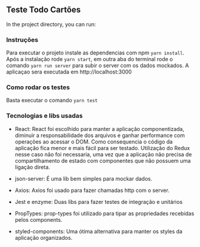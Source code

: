 ## Teste Todo Cartões

In the project directory, you can run:

### Instruções

Para executar o projeto instale as dependencias com npm `yarn install`. Após a instalação rode `yarn start`, em outra aba do terminal rode o comando `yarn run server` para subir o server com os dados mockados. A aplicaçao sera executada em http://localhost:3000


### Como rodar os testes

Basta executar o comando `yarn test`


### Tecnologias e libs usadas

* React: React foi escolhido para manter a aplicação componentizada, diminuir a responsabilidade dos arquivos e ganhar performance com operações ao acessar o DOM. Como consequencia o código da aplicação fica menor e mais fácil para ser testado. Utilização do Redux nesse caso não foi necessaria, uma vez que a aplicação não precisa de compartilhamento de estado com componentes que não possuem uma ligação direta.

* json-server: É uma lib bem simples para mockar dados.

* Axios: Axios foi usado para fazer chamadas http com o server.

* Jest e enzyme: Duas libs para fazer testes de integração e unitários

* PropTypes: prop-types foi utilizado para tipar as propriedades recebidas pelos components.

* styled-components: Uma ótima alternativa para manter os styles da aplicação organizados.
